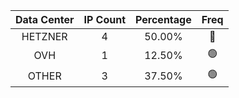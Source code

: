 | Data Center | IP Count | Percentage | Freq |
|:------------:|:--------:|:-----------:|:-----:|
| HETZNER | 4 | 50.00% | 🔴 |
| OVH | 1 | 12.50% | 🟢 |
| OTHER | 3 | 37.50% | 🟢 |